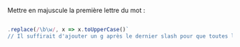 Mettre en majuscule la première lettre du mot :
```js

.replace(/\b\w/, x => x.toUpperCase()`
// Il suffirait d'ajouter un g après le dernier slash pour que toutes les premières lettres de chaque mot soient en majuscule

```
